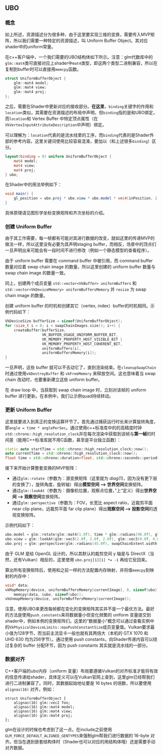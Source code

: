 ## UBO

### 概念

如上所述，资源描述分为很多种，由于这里要实现三维的变换，需要传入MVP矩阵，所以我们需要一种特定的资源描述，叫 Uniform Buffer Object。其对应shader中的uniform常量。

在c++客户端中，一个我们需要的UBO结构体如下所示。注意：glm代数库中的`glm::mat4`类可直接对应上shader中`mat4`类型，即这两个类型二进制兼容，所以在复制到buffer时可以直接用`memcpy`函数。

```c++
struct UniformBufferObject {
    glm::mat4 model;
    glm::mat4 view;
    glm::mat4 proj;
};
```

之后，需要在Shader中更新对应的接收部分。**在这里**，`binding`关键字的作用和`location`类似，其需要在资源描述的布局中声明，但`binding`指的是和UBO绑定，而`location`和 Vertex Buffer 中特定顶点属性（在`VkVertexInputAttributeDescription`中声明）绑定。

可以理解为：`location`代表的是流水线里的工序，而`binding`代表的是Shader外部的参考内容。这里关键词使用比较容易混淆，要加以（和上述很多`binding`）区分。

```GLSL
layout(binding = 0) uniform UniformBufferObject {
    mat4 model;
    mat4 view;
    mat4 proj;
} ubo;
```

在Shader中的用法举例如下：

```GLSL
void main() {
    gl_position = ubo.proj * ubo.view * ubo.model * vec4(inPosition, 1.0)
}
```

具体原理请见图形学坐标变换矩阵和齐次坐标的介绍。

### 创建 Uniform Buffer

由于其工作需要，每一帧都有可能对其进行数据的改变，就如这里的传递MVP的做法一样，所以这里没有必要为其声明staging buffer，而相反，场景中的顶点们一旦声明出来可能会有一段时间不进行修改（例如一个静态模型的查看程序）。

由于 uniform buffer 需要在 command buffer 中被引用，而 command buffer 数量对应着 swap chain image 的数量，所以这里创建的 uniform buffer 数量与 swap chain image 的数量一致。

同上，创建两个成员变量 `std::vector<VkBuffer> uniformBuffers` 和 `std::vector<VkDeviceMemory> uniformBuffersMemory` 并 `resize` 为 swap chain image 的数量。

创建 uniform buffer 的时机和创建其它（vertex, index）buffer的时机相同。示例代码如下：

```c++
VkDeviceSize bufferSize = sizeof(UniformBufferObject);
for (size_t i = 0; i < swapChainImages.size(); i++) {
    createBuffer(bufferSize, 
                 VK_BUFFER_USAGE_UNIFORM_BUFFER_BIT,
                 VK_MEMORY_PROPERTY_HOST_VISIBLE_BIT |
                 VK_MEMORY_PROPERTY_HOST_COHERENT_BIT, 
                 uniformBuffers[i],
                 uniformBuffersMemory[i]);
}
```

一旦声明，这些 buffer 就可以不去动它了，直到渲染结束。在`cleanupSwapChain` 时通过使用`vkDestroyBuffer` 和 `vkFreeMemory` 来释放空间。这也意味着当 swap chain 改动时，也要重新建立这些 uniform buffer。

在 draw loop 中，当获取到 swap chain image 时，立刻对该帧的 uniform buffer 进行更新。在本例中，我们让示例quad持续转动。

### 更新 Uniform Buffer

这里就要进入到真正的变换运算环节了。首先通过捕获运行时长来计算旋转角度，即`angle = time * anglePerSec`。通过使用c++标准库中的的高精度时钟`std::chrono::high_resolution_clock`并在每次渲染中获取到该帧与**第一帧**的时间差（能用C++标准库就不用C函数，甚至是平台独立函数）：

```c++
static auto startTime = std::chrono::high_resolution_clock::now();
auto currentTime = std::chrono::high_resolution_clock::now();
float time = std::chrono::duration<float, std::chrono::seconds::period>(currentTime - startTime).count(); // 1stFrame ~ Now
```

接下来开始计算整套变换的MVP矩阵：

* 通过`glm::rotate`（参数为：源变换矩阵（这里就为 $diag(1)$，因为没有更下层的变换了），旋转角度，旋转轴）得出**模型空间 --> 世界空间**变换矩阵。
* 通过`glm::lookAt`（参数为：摄像机位置，观察点位置，”上“定义）得出**世界空间 --> 观察空间**变换矩阵。
* 通过`glm::perspective`（参数为：FOV，长宽比 aspect ratio，近裁剪平面 near clip plane，远裁剪平面 far clip plane）得出**观察空间 --> 投影空间**的透视变换矩阵。

示例代码如下：

```c++
ubo.model = glm::rotate(glm::mat4(1.0f), time * glm::radians(90.0f), glm::vec3(0.0f, 0.0f, 1.0f));
ubo.view = glm::lookAt(glm::vec3(2.0f, 2.0f, 2.0f), glm::vec3(0.0f, 0.0f, 0.0f), glm::vec3(0.0f, 0.0f, 1.0f));
ubo.proj = glm::perspective(glm::radians(45.0f), swapChainExtent.width / (float) swapChainExtent.height, 0.1f, 10.0f);
```

由于 GLM 是给 OpenGL 设计的，所以其默认的裁剪空间 y 轴是与 DirectX（当然，还有Vulkan）相反的，这里使用 `ubo.proj[1][1] *= -1` 再给它反回来。

算出所有变换矩阵后，使用和之前一样的方法配置内存映射，并将值`memcpy`到映射的内存中：

```c++
void* data;
vkMapMemory(device, uniformBuffersMemory[currentImage], 0, sizeof(ubo), 0, &data);
    memcpy(data, &ubo, sizeof(ubo));
vkUnmapMemory(device, uniformBuffersMemory[currentImage]);
```

注意，使用UBO来更改每帧都在变化的变换矩阵其实并不是一个最优方法。最好的方法是使用`push_constants`来将数据量小但变化频繁的 uniform 变量提交到shader中，例如本例的变换矩阵们。这里的“数据量小”概念可以通过查看实例中的`VkPhysicalDeviceLimits::maxPushConstantSize`成员变量值。Vulkan要求最小值为128字节，而当前主流显卡一般也就有其两倍大（本机的 GTX 1070 和 UHD 630 均为256字节）。通过使用 push constants，向Shader传递内容可以绕过复杂的 buffer 分配环节，因为 push constants 其实就是流水线的一部分。

### 数据对齐

C++客户端的ubo内存（uniform 变量）布局要遵循Vulkan的对齐标准才能将有效的信息传递给shader，具体定义可以在Vulkan官网上查到，这里glm已经帮我们进行二进制兼容了。同时，其数据起始地址要是 16 bytes 的倍数，所以要使用 `alignas(16)` 对齐，例如：

```
struct UniformBufferObject {
    alignas(16) glm::vec2 foo;
    alignas(16) glm::mat4 model;
    alignas(16) glm::mat4 view;
    alignas(16) glm::mat4 proj;
};
```

glm在设计的时候也考虑到了这一点。在include之前使用`GLM_FORCE_DEFAULT_ALIGNED_GENTYPES`来强制glm帮我们进行数据的 16-byte 对齐。但当在遇到嵌套结构体时（Shader也可以对应的用结构体哦）还是需要手动对齐数据。

